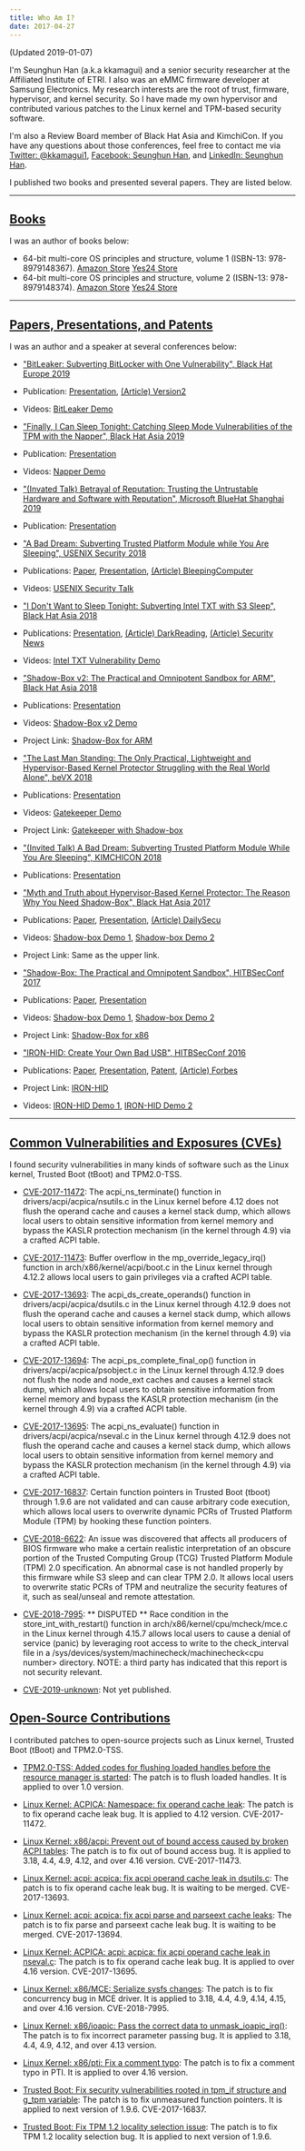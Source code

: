 ```yaml
---
title: Who Am I?
date: 2017-04-27
---
```

(Updated 2019-01-07)

I'm Seunghun Han (a.k.a kkamagui) and a senior security researcher at the Affiliated Institute of ETRI. I also was an eMMC firmware developer at Samsung Electronics. My research interests are the root of trust, firmware, hypervisor, and kernel security. So I have made my own hypervisor and contributed various patches to the Linux kernel and TPM-based security software.

I'm also a Review Board member of Black Hat Asia and KimchiCon. If you have any questions about those conferences, feel free to contact me via [Twitter: @kkamagui1](https://twitter.com/kkamagui1), [Facebook: Seunghun Han](https://www.facebook.com/seunghoon.han.3701), and [LinkedIn: Seunghun Han](https://www.linkedin.com/in/seunghun-han-717bb5b0/).

I published two books and presented several papers. They are listed below.

---
## [Books](#book)
I was an author of books below:
 - 64-bit multi-core OS principles and structure, volume 1 (ISBN-13: 978-8979148367). [Amazon Store](https://www.amazon.co.uk/64-bit-multi-core-principles-structure-Korean/dp/8979148364) [Yes24 Store](http://www.yes24.com/24/goods/5270659?scode=032&OzSrank=1)
 - 64-bit multi-core OS principles and structure, volume 2 (ISBN-13: 978-8979148374). [Amazon Store](https://www.amazon.co.uk/64-bit-multi-core-principles-structure-Korean/dp/8979148372) [Yes24 Store](http://www.yes24.com/24/goods/5270667?scode=032&OzSrank=2)

---
## [Papers, Presentations, and Patents](#paper)
I was an author and a speaker at several conferences below:
 - ["BitLeaker: Subverting BitLocker with One Vulnerability", Black Hat Europe 2019](https://www.blackhat.com/eu-19/briefings/schedule/index.html#bitleaker-subverting-bitlocker-with-one-vulnerability-17245)
  - Publication: [Presentation](https://i.blackhat.com/eu-19/Thursday/eu-19-Han-BitLeaker-Subverting-BitLocker-With-One-Vulnerability.pdf), [(Article) Version2](https://www.version2.dk/artikel/glemt-koden-din-bitlocker-maaske-kan-bitleaker-hjaelpe-1089646)
  - Videos: [BitLeaker Demo](https://youtu.be/H6uAkLC_8kQ)


 - ["Finally, I Can Sleep Tonight: Catching Sleep Mode Vulnerabilities of the TPM with the Napper", Black Hat Asia 2019](https://www.blackhat.com/asia-19/briefings/schedule/index.html#finally-i-can-sleep-tonight-catching-sleep-mode-vulnerabilities-of-the-tpm-with-the-napper-13588)
  - Publication: [Presentation](https://i.blackhat.com/asia-19/Thu-March-28/bh-asia-Seunghun-Finally-I-Can-Sleep-Tonight-Catching-Sleep-Mode-Vulnerabilities-of-the-TPM-with-the-Napper.pdf)
  - Videos: [Napper Demo](https://youtu.be/K3ewNJuRzRM)


 - ["(Invated Talk) Betrayal of Reputation: Trusting the Untrustable Hardware and Software with Reputation", Microsoft BlueHat Shanghai 2019](https://www.microsoft.com/china/bluehatshanghai/2019/#Agenda)
  - Publication: [Presentation](https://query.prod.cms.rt.microsoft.com/cms/api/am/binary/RE37iXj)


 - ["A Bad Dream: Subverting Trusted Platform Module while You Are Sleeping", USENIX Security 2018](https://www.usenix.org/conference/usenixsecurity18/presentation/han)
  - Publications: [Paper](https://www.usenix.org/system/files/conference/usenixsecurity18/sec18-han.pdf), [Presentation](https://www.usenix.org/sites/default/files/conference/protected-files/security18_slides_han.pdf), [(Article) BleepingComputer](https://www.bleepingcomputer.com/news/security/researchers-detail-two-new-attacks-on-tpm-chips/)
  - Videos: [USENIX Security Talk](https://youtu.be/tO870zz2SHg)


 - ["I Don't Want to Sleep Tonight: Subverting Intel TXT with S3 Sleep", Black Hat Asia 2018](https://www.blackhat.com/asia-18/briefings.html#i-dont-want-to-sleep-tonight-subverting-intel-txt-with-s3-sleep)
  - Publications: [Presentation](https://www.blackhat.com/docs/asia-18/asia-18-Seunghun-I_Dont_Want_to_Sleep_Tonight_Subverting_Intel_TXT_with_S3_Sleep.pdf), [(Article) DarkReading](https://www.darkreading.com/threat-intelligence/10-cant-miss-talks-at-black-hat-asia/d/d-id/1331111?piddl_msgorder=asc&amp;f_src=darkreading_editorspicks_rss_latest&image_number=2), [(Article) Security News](https://www.boannews.com/media/view.asp?idx=68140)
  - Videos: [Intel TXT Vulnerability Demo](https://youtu.be/n4pJrTbassU)


 - ["Shadow-Box v2: The Practical and Omnipotent Sandbox for ARM", Black Hat Asia 2018](https://www.blackhat.com/asia-18/briefings.html#shadow-box-v2-the-practical-and-omnipotent-sandbox-for-arm)
  - Publications: [Presentation](https://www.blackhat.com/docs/asia-18/asia-18-Seunghun-Shadow-Box_v2_The_Practical_and_Omnipotent_Sandbox_for_ARM.pdf)
  - Videos: [Shadow-Box v2 Demo](https://youtu.be/mhS3ujH6yyA)
  - Project Link: [Shadow-Box for ARM](https://github.com/kkamagui/shadow-box-for-arm)


 - ["The Last Man Standing: The Only Practical, Lightweight and Hypervisor-Based Kernel Protector Struggling with the Real World Alone", beVX 2018](https://www.beyondsecurity.com/bevxcon/speakers.html#SeunghunHan)
  - Publications: [Presentation](https://github.com/kkamagui/papers/blob/master/bevx-2018/presentation.pdf)
  - Videos: [Gatekeeper Demo](https://youtu.be/gjpxeKlzA9s)
  - Project Link: [Gatekeeper with Shadow-box](https://github.com/kkamagui/shadow-box-for-x86/tree/gatekeeper)


 - ["(Invited Talk) A Bad Dream: Subverting Trusted Platform Module While You Are Sleeping", KIMCHICON 2018](http://kimchicon.org/2018/speaker.html#Session3)
  - Publications: [Presentation](https://www.usenix.org/sites/default/files/conference/protected-files/security18_slides_han.pdf)


 - ["Myth and Truth about Hypervisor-Based Kernel Protector: The Reason Why You Need Shadow-Box", Black Hat Asia 2017](https://www.blackhat.com/asia-17/briefings.html#myth-and-truth-about-hypervisor-based-kernel-protector-the-reason-why-you-need-shadow-box)
  - Publications: [Paper](https://www.blackhat.com/docs/asia-17/materials/asia-17-Han-Myth-And-Truth-about-Hypervisor-Based-Kernel-Protector-The-Reason-Why-You-Need-Shadowbox-wp.pdf), [Presentation](https://www.blackhat.com/docs/asia-17/materials/asia-17-Han-Myth-And-Truth-about-Hypervisor-Based-Kernel-Protector-The-Reason-Why-You-Need-Shadowbox.pdf), [(Article) DailySecu](http://www.dailysecu.com/?mod=news&act=articleView&idxno=19370)
  - Videos: [Shadow-box Demo 1](https://youtu.be/3_cFDVHWCXA), [Shadow-box Demo 2](https://youtu.be/s7iZYg4vP4E)
  - Project Link: Same as the upper link.


 - ["Shadow-Box: The Practical and Omnipotent Sandbox", HITBSecConf 2017](http://conference.hitb.org/hitbsecconf2017ams/sessions/shadowbox-the-practical-and-omnipotent-sandbox/)
  - Publications: [Paper](http://conference.hitb.org/hitbsecconf2017ams/wp-content/uploads/2015/11/Shadow-box-Whitepaper.pdf), [Presentation](http://conference.hitb.org/hitbsecconf2017ams/materials/D1T2%20-%20Seunghun%20Han%20-%20Shadow-Box%20-%20The%20Practical%20and%20Omnipotent%20Sandbox.pdf)
  - Videos: [Shadow-box Demo 1](https://youtu.be/3_cFDVHWCXA), [Shadow-box Demo 2](https://youtu.be/s7iZYg4vP4E)
  - Project Link: [Shadow-Box for x86](https://github.com/kkamagui/shadow-box-for-x86)


 - ["IRON-HID: Create Your Own Bad USB", HITBSecConf 2016](http://conference.hitb.org/hitbsecconf2016ams/sessions/iron-hid-create-your-own-bad-usb-device/) 
  - Publications: [Paper](http://conference.hitb.org/hitbsecconf2016ams/wp-content/uploads/2015/11/Seunghun-Han-IRON-HID-Create-Your-Own-Bad-USB-Device.pdf), [Presentation](http://conference.hitb.org/hitbsecconf2016ams/wp-content/uploads/2015/11/D1T2-Seunghun-Han-Create-Your-Own-Bad-USB-Device.pdf), [Patent](https://goo.gl/atPoBf), [(Article) Forbes](https://www.forbes.com/sites/thomasbrewster/2016/07/13/powershock-mobile-charger-hacks-android-phones/#289b27ae3448)
  - Project Link: [IRON-HID](https://github.com/kkamagui/IRON-HID)
  - Videos: [IRON-HID Demo 1](https://youtu.be/5-a4Nao9gtA), [IRON-HID Demo 2](https://youtu.be/rkTEXyGt8bw)
---

## [Common Vulnerabilities and Exposures (CVEs)](#cve)
I found security vulnerabilities in many kinds of software such as the Linux kernel, Trusted Boot (tBoot) and TPM2.0-TSS.
 - [CVE-2017-11472](http://cve.mitre.org/cgi-bin/cvename.cgi?name=CVE-2017-11472): The acpi\_ns\_terminate() function in drivers/acpi/acpica/nsutils.c in the Linux kernel before 4.12 does not flush the operand cache and causes a kernel stack dump, which allows local users to obtain sensitive information from kernel memory and bypass the KASLR protection mechanism (in the kernel through 4.9) via a crafted ACPI table.


 - [CVE-2017-11473](http://cve.mitre.org/cgi-bin/cvename.cgi?name=CVE-2017-11473): Buffer overflow in the mp\_override\_legacy\_irq() function in arch/x86/kernel/acpi/boot.c in the Linux kernel through 4.12.2 allows local users to gain privileges via a crafted ACPI table.


 - [CVE-2017-13693](http://cve.mitre.org/cgi-bin/cvename.cgi?name=CVE-2017-13693): The acpi\_ds\_create\_operands() function in drivers/acpi/acpica/dsutils.c in the Linux kernel through 4.12.9 does not flush the operand cache and causes a kernel stack dump, which allows local users to obtain sensitive information from kernel memory and bypass the KASLR protection mechanism (in the kernel through 4.9) via a crafted ACPI table.


 - [CVE-2017-13694](http://cve.mitre.org/cgi-bin/cvename.cgi?name=CVE-2017-13694): The acpi\_ps\_complete\_final\_op() function in drivers/acpi/acpica/psobject.c in the Linux kernel through 4.12.9 does not flush the node and node\_ext caches and causes a kernel stack dump, which allows local users to obtain sensitive information from kernel memory and bypass the KASLR protection mechanism (in the kernel through 4.9) via a crafted ACPI table.


 - [CVE-2017-13695](http://cve.mitre.org/cgi-bin/cvename.cgi?name=CVE-2017-13695): The acpi\_ns\_evaluate() function in drivers/acpi/acpica/nseval.c in the Linux kernel through 4.12.9 does not flush the operand cache and causes a kernel stack dump, which allows local users to obtain sensitive information from kernel memory and bypass the KASLR protection mechanism (in the kernel through 4.9) via a crafted ACPI table. 


 - [CVE-2017-16837](http://cve.mitre.org/cgi-bin/cvename.cgi?name=CVE-2017-16837): Certain function pointers in Trusted Boot (tboot) through 1.9.6 are not validated and can cause arbitrary code execution, which allows local users to overwrite dynamic PCRs of Trusted Platform Module (TPM) by hooking these function pointers.


 - [CVE-2018-6622](http://cve.mitre.org/cgi-bin/cvename.cgi?name=CVE-2018-6622): An issue was discovered that affects all producers of BIOS firmware who make a certain realistic interpretation of an obscure portion of the Trusted Computing Group (TCG) Trusted Platform Module (TPM) 2.0 specification. An abnormal case is not handled properly by this firmware while S3 sleep and can clear TPM 2.0. It allows local users to overwrite static PCRs of TPM and neutralize the security features of it, such as seal/unseal and remote attestation.


 - [CVE-2018-7995](http://cve.mitre.org/cgi-bin/cvename.cgi?name=CVE-2018-7995): ** DISPUTED ** Race condition in the store\_int\_with\_restart() function in arch/x86/kernel/cpu/mcheck/mce.c in the Linux kernel through 4.15.7 allows local users to cause a denial of service (panic) by leveraging root access to write to the check\_interval file in a /sys/devices/system/machinecheck/machinecheck\<cpu number\> directory. NOTE: a third party has indicated that this report is not security relevant.

- [CVE-2019-unknown](): Not yet published.


## [Open-Source Contributions](#contribution)
I contributed patches to open-source projects such as Linux kernel, Trusted Boot (tBoot) and TPM2.0-TSS.
 - [TPM2.0-TSS: Added codes for flushing loaded handles before the resource manager is started](https://github.com/01org/TPM2.0-TSS/pull/90/commits/e196c7e1007dcb1f9b6acbbb0b890e4c7bd7cdd5): The patch is to flush loaded handles. It is applied to over 1.0 version.


 - [Linux Kernel: ACPICA: Namespace: fix operand cache leak](https://github.com/torvalds/linux/commit/3b2d69114fefa474fca542e51119036dceb4aa6f): The patch is to fix operand cache leak bug. It is applied to 4.12 version. CVE-2017-11472.


 - [Linux Kernel: x86/acpi: Prevent out of bound access caused by broken ACPI tables](https://github.com/torvalds/linux/commit/dad5ab0db8deac535d03e3fe3d8f2892173fa6a4): The patch is to fix out of bound access bug. It is applied to 3.18, 4.4, 4.9, 4.12, and over 4.16 version. CVE-2017-11473.


 - [Linux Kernel: acpi: acpica: fix acpi operand cache leak in dsutils.c](https://github.com/acpica/acpica/pull/295/commits/987a3b5cf7175916e2a4b6ea5b8e70f830dfe732): The patch is to fix operand cache leak bug. It is waiting to be merged. CVE-2017-13693.


 - [Linux Kernel: acpi: acpica: fix acpi parse and parseext cache leaks](https://github.com/acpica/acpica/pull/278/commits/4a0243ecb4c94e2d73510d096c5ea4d0711fc6c0): The patch is to fix parse and parseext cache leak bug. It is waiting to be merged. CVE-2017-13694.


 - [Linux Kernel: ACPICA: acpi: acpica: fix acpi operand cache leak in nseval.c](https://patchwork.kernel.org/patch/10283719/): The patch is to fix operand cache leak bug. It is applied to over 4.16 version. CVE-2017-13695.


 - [Linux Kernel: x86/MCE: Serialize sysfs changes](https://github.com/torvalds/linux/commit/b3b7c4795ccab5be71f080774c45bbbcc75c2aaf): The patch is to fix concurrency bug in MCE driver. It is applied to 3.18, 4.4, 4.9, 4.14, 4.15, and over 4.16 version. CVE-2018-7995.


 - [Linux Kernel: x86/ioapic: Pass the correct data to unmask\_ioapic\_irq()](https://github.com/torvalds/linux/commit/e708e35ba6d89ff785b225cd07dcccab04fa954a): The patch is to fix incorrect parameter passing bug. It is applied to 3.18, 4.4, 4.9, 4.12, and over 4.13 version.


 - [Linux Kernel: x86/pti: Fix a comment typo](https://github.com/torvalds/linux/commit/c5b679f5c9e3851ee118d95961def374bb3b4ce6): The patch is to fix a comment typo in PTI. It is applied to over 4.16 version.


 - [Trusted Boot: Fix security vulnerabilities rooted in tpm\_if structure and g\_tpm variable](https://sourceforge.net/p/tboot/code/ci/521c58e51eb5be105a29983742850e72c44ed80e/tree/): The patch is to fix unmeasured function pointers. It is applied to next version of 1.9.6. CVE-2017-16837.


 - [Trusted Boot: Fix TPM 1.2 locality selection issue](https://sourceforge.net/p/tboot/code/ci/0461b6a3b90b7942c93ed1d4c6f9637fb40d413f/tree/): The patch is to fix TPM 1.2 locality selection bug. It is applied to next version of 1.9.6.
